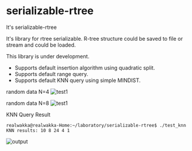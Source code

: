# serializable-rtree
It's serializable-rtree

It's library for rtree serializable. R-tree structure could be saved to file or stream and could be loaded.

This library is under development.
 - Supports default insertion algorithm using quadratic split.
 - Supports default range query.
 - Supports default KNN query using simple MINDIST.


random data N=4
![test1](https://user-images.githubusercontent.com/6241577/150647028-b559b53d-7591-4689-a6c9-df8ea5368da4.png)

random data N=8
![test1](https://user-images.githubusercontent.com/6241577/150680088-38da569c-ddbd-4efe-b0b5-44914a5afebf.png)

KNN Query Result
```
realwakka@realwakka-Home:~/laboratory/serializable-rtree$ ./test_knn 
KNN results: 10 8 24 4 1
```

![output](https://user-images.githubusercontent.com/6241577/151318830-d36f1e8a-5724-4bc6-a5fc-0f481f3c79d6.png)
